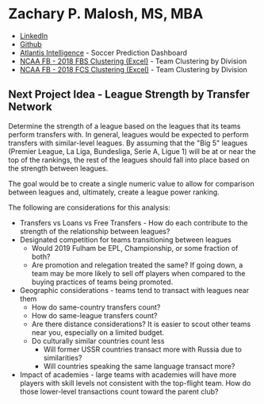 # Zachary P. Malosh, MS, MBA

+ [LinkedIn](https://www.linkedin.com/in/malosh/)
+ [Github](https://github.com/zmalosh)
+ [Atlantis Intelligence](http://atlantis.soccer) - Soccer Prediction Dashboard
+ [NCAA FB - 2018 FBS Clustering (Excel)](https://malosh.z14.web.core.windows.net/Fbs2018.xlsx) - Team Clustering by Division
+ [NCAA FB - 2018 FCS Clustering (Excel)](https://malosh.z14.web.core.windows.net/Fcs2018.xlsx) - Team Clustering by Division

## Next Project Idea - League Strength by Transfer Network
Determine the strength of a league based on the leagues that its teams perform transfers with. In general, leagues would be expected to perform transfers with similar-level leagues. By assuming that the "Big 5" leagues (Premier League, La Liga, Bundesliga, Serie A, Ligue 1) will be at or near the top of the rankings, the rest of the leagues should fall into place based on the strength between leagues.

The goal would be to create a single numeric value to allow for comparison between leagues and, ultimately, create a league power ranking.

The following are considerations for this analysis:
+ Transfers vs Loans vs Free Transfers - How do each contribute to the strength of the relationship between leagues?
+ Designated competition for teams transitioning between leagues 
  + Would 2019 Fulham be EPL, Championship, or some fraction of both?
  + Are promotion and relegation treated the same? If going down, a team may be more likely to sell off players when compared to the buying practices of teams being promoted.
+ Geographic considerations - teams tend to transact with leagues near them
  + How do same-country transfers count?
  + How do same-league transfers count?
  + Are there distance considerations? It is easier to scout other teams near you, especially on a limited budget.
  + Do culturally similar countries count less 
    + Will former USSR countries transact more with Russia due to similarities?
    + Will countries speaking the same language transact more?
+ Impact of academies - large teams with academies will have more players with skill levels not consistent with the top-flight team. How do those lower-level transactions count toward the parent club?
